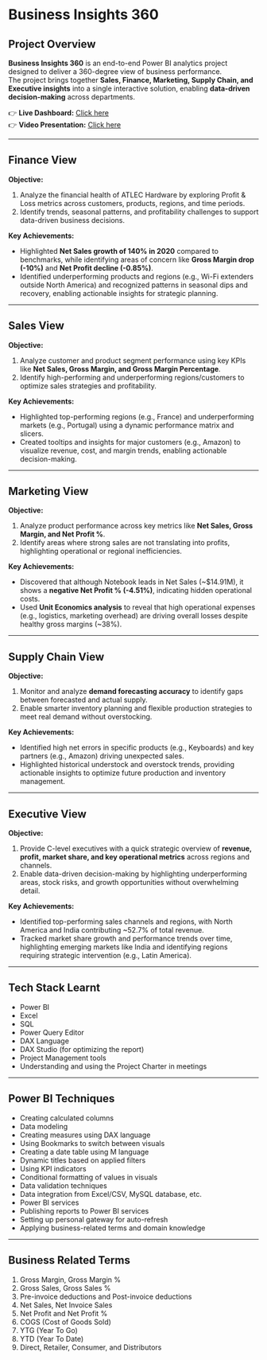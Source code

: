 # Business Insights 360

## Project Overview
**Business Insights 360** is an end-to-end Power BI analytics project designed to deliver a 360-degree view of business performance.  
The project brings together **Sales, Finance, Marketing, Supply Chain, and Executive insights** into a single interactive solution, enabling **data-driven decision-making** across departments.

👉 **Live Dashboard:** [Click here](https://shorturl.at/wIj43)  
👉 **Video Presentation:** [Click here](https://www.linkedin.com/posts/neha-gupta-357754149_powerbi-dataanalytics-sql-activity-7373558820024991744-p9Df?utm_source=share&utm_medium=member_desktop&rcm=ACoAACPiVfMBJENnTusDWDdP_ZMHY4SFSUi1m8A)

---

## Finance View

**Objective:**
1. Analyze the financial health of ATLEC Hardware by exploring Profit & Loss metrics across customers, products, regions, and time periods.
2. Identify trends, seasonal patterns, and profitability challenges to support data-driven business decisions.

**Key Achievements:**
- Highlighted **Net Sales growth of 140% in 2020** compared to benchmarks, while identifying areas of concern like **Gross Margin drop (-10%)** and **Net Profit decline (-0.85%)**.
- Identified underperforming products and regions (e.g., Wi-Fi extenders outside North America) and recognized patterns in seasonal dips and recovery, enabling actionable insights for strategic planning.

---

## Sales View

**Objective:**
1. Analyze customer and product segment performance using key KPIs like **Net Sales, Gross Margin, and Gross Margin Percentage**.
2. Identify high-performing and underperforming regions/customers to optimize sales strategies and profitability.

**Key Achievements:**
- Highlighted top-performing regions (e.g., France) and underperforming markets (e.g., Portugal) using a dynamic performance matrix and slicers.
- Created tooltips and insights for major customers (e.g., Amazon) to visualize revenue, cost, and margin trends, enabling actionable decision-making.

---

## Marketing View

**Objective:**
1. Analyze product performance across key metrics like **Net Sales, Gross Margin, and Net Profit %**.
2. Identify areas where strong sales are not translating into profits, highlighting operational or regional inefficiencies.

**Key Achievements:**
- Discovered that although Notebook leads in Net Sales (~$14.91M), it shows a **negative Net Profit % (-4.51%)**, indicating hidden operational costs.
- Used **Unit Economics analysis** to reveal that high operational expenses (e.g., logistics, marketing overhead) are driving overall losses despite healthy gross margins (~38%).

---

## Supply Chain View

**Objective:**
1. Monitor and analyze **demand forecasting accuracy** to identify gaps between forecasted and actual supply.
2. Enable smarter inventory planning and flexible production strategies to meet real demand without overstocking.

**Key Achievements:**
- Identified high net errors in specific products (e.g., Keyboards) and key partners (e.g., Amazon) driving unexpected sales.
- Highlighted historical understock and overstock trends, providing actionable insights to optimize future production and inventory management.

---

## Executive View

**Objective:**
1. Provide C-level executives with a quick strategic overview of **revenue, profit, market share, and key operational metrics** across regions and channels.
2. Enable data-driven decision-making by highlighting underperforming areas, stock risks, and growth opportunities without overwhelming detail.

**Key Achievements:**
- Identified top-performing sales channels and regions, with North America and India contributing ~52.7% of total revenue.
- Tracked market share growth and performance trends over time, highlighting emerging markets like India and identifying regions requiring strategic intervention (e.g., Latin America).

---

## Tech Stack Learnt
- Power BI  
- Excel  
- SQL  
- Power Query Editor  
- DAX Language  
- DAX Studio (for optimizing the report)  
- Project Management tools  
- Understanding and using the Project Charter in meetings  

---

## Power BI Techniques
- Creating calculated columns  
- Data modeling  
- Creating measures using DAX language  
- Using Bookmarks to switch between visuals  
- Creating a date table using M language  
- Dynamic titles based on applied filters  
- Using KPI indicators  
- Conditional formatting of values in visuals  
- Data validation techniques  
- Data integration from Excel/CSV, MySQL database, etc.  
- Power BI services  
- Publishing reports to Power BI services  
- Setting up personal gateway for auto-refresh  
- Applying business-related terms and domain knowledge  

---

## Business Related Terms
1. Gross Margin, Gross Margin %  
2. Gross Sales, Gross Sales %  
3. Pre-invoice deductions and Post-invoice deductions  
4. Net Sales, Net Invoice Sales  
5. Net Profit and Net Profit %  
6. COGS (Cost of Goods Sold)  
7. YTG (Year To Go)  
8. YTD (Year To Date)  
9. Direct, Retailer, Consumer, and Distributors

